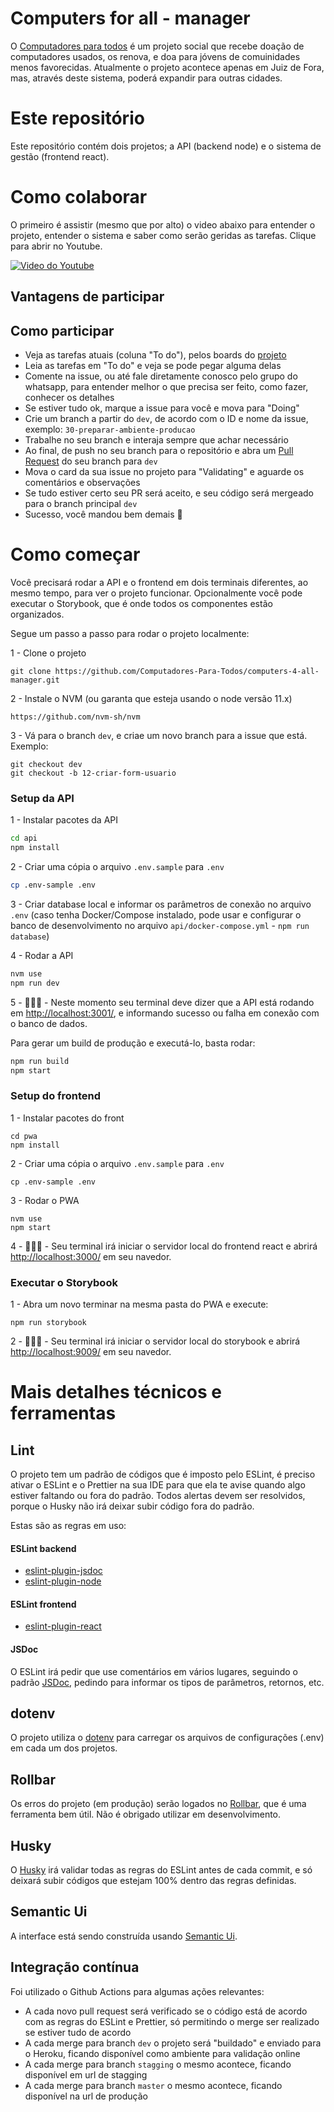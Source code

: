 # Computers for all - manager

O [Computadores para todos](https://www.computadoresparatodos.com.br/) é um projeto social que recebe doação de computadores usados, os renova, e doa para jóvens de comuinidades menos favorecidas. Atualmente o projeto acontece apenas em Juiz de Fora, mas, através deste sistema, poderá expandir para outras cidades.
 
# Este repositório

Este repositório contém dois projetos; a API (backend node) e o sistema de gestão (frontend react).

# Como colaborar

O primeiro é assistir (mesmo que por alto) o video abaixo para entender o projeto, entender o sistema e saber como serão geridas as tarefas. Clique para abrir no Youtube.

[![Video do Youtube](https://img.youtube.com/vi/xdzaJtn-r3M/0.jpg)](https://www.youtube.com/watch?v=xdzaJtn-r3M)

## Vantagens de participar

## Como participar

- Veja as tarefas atuais (coluna "To do"), pelos boards do [projeto](https://github.com/Computadores-Para-Todos/computers-4-all-manager/projects/)
- Leia as tarefas em "To do" e veja se pode pegar alguma delas
- Comente na issue, ou até fale diretamente conosco pelo grupo do whatsapp, para entender melhor o que precisa ser feito, como fazer, conhecer os detalhes
- Se estiver tudo ok, marque a issue para você e mova para "Doing"
- Crie um branch a partir do `dev`, de acordo com o ID e nome da issue, exemplo: `30-preparar-ambiente-producao`
- Trabalhe no seu branch e interaja sempre que achar necessário
- Ao final, de push no seu branch para o repositório e abra um [Pull Request](https://github.com/Computadores-Para-Todos/computers-4-all-manager/pulls) do seu branch para `dev`
- Mova o card da sua issue no projeto para "Validating" e aguarde os comentários e observações
- Se tudo estiver certo seu PR será aceito, e seu código será mergeado para o branch principal `dev` 
- Sucesso, você mandou bem demais 🎉

# Como começar

Você precisará rodar a API e o frontend em dois terminais diferentes, ao mesmo tempo, para ver o projeto funcionar. Opcionalmente você pode executar o Storybook, que é onde todos os componentes estão organizados.

Segue um passo a passo para rodar o projeto localmente:

1 - Clone o projeto
``` 
git clone https://github.com/Computadores-Para-Todos/computers-4-all-manager.git
```

2 - Instale o NVM (ou garanta que esteja usando o node versão 11.x)
``` 
https://github.com/nvm-sh/nvm
```

3 - Vá para o branch `dev`, e criae um novo branch para a issue que está. Exemplo:
```
git checkout dev
git checkout -b 12-criar-form-usuario
``` 

### Setup da API
1 - Instalar pacotes da API
```bash
cd api
npm install
```
2 - Criar uma cópia o arquivo `.env.sample` para `.env`
```bash
cp .env-sample .env 
```

3 - Criar database local e informar os parâmetros de conexão no arquivo `.env` (caso tenha Docker/Compose instalado, pode usar e configurar o banco de desenvolvimento no arquivo `api/docker-compose.yml` - `npm run database`)

4 - Rodar a API
```bash
nvm use
npm run dev
```

5 - 🎉🎉🎉 - Neste momento seu terminal deve dizer que a API está rodando em [http://localhost:3001/](http://localhost:3001), e informando sucesso ou falha em conexão com o banco de dados.

Para gerar um build de produção e executá-lo, basta rodar:
```bash
npm run build
npm start
```

### Setup do frontend
1 - Instalar pacotes do front
```
cd pwa
npm install
```
2 - Criar uma cópia o arquivo `.env.sample` para `.env`
```
cp .env-sample .env 
``` 
3 - Rodar o PWA
```
nvm use
npm start
```
4 - 🎉🎉🎉 - Seu terminal irá iniciar o servidor local do frontend react e abrirá [http://localhost:3000/](http://localhost:3000) em seu navedor.

### Executar o Storybook

1 - Abra um novo terminar na mesma pasta do PWA e execute:
```
npm run storybook
```

2 - 🎉🎉🎉 - Seu terminal irá iniciar o servidor local do storybook e abrirá [http://localhost:9009/](http://localhost:9009) em seu navedor. 

# Mais detalhes técnicos e ferramentas

## Lint

O projeto tem um padrão de códigos que é imposto pelo ESLint, é preciso ativar o ESLint e o Prettier na sua IDE para que ela te avise quando algo estiver faltando ou fora do padrão. Todos alertas devem ser resolvidos, porque o Husky não irá deixar subir código fora do padrão.

Estas são as regras em uso:

#### ESLint backend
- [eslint-plugin-jsdoc](https://github.com/gajus/eslint-plugin-jsdoc)
- [eslint-plugin-node](https://www.npmjs.com/package/eslint-plugin-node)

#### ESLint frontend
- [eslint-plugin-react](https://github.com/yannickcr/eslint-plugin-react)

#### JSDoc
O ESLint irá pedir que use comentários em vários lugares, seguindo o padrão [JSDoc](https://devhints.io/jsdoc), pedindo para informar os tipos de parâmetros, retornos, etc.

## dotenv

O projeto utiliza o [dotenv](https://www.npmjs.com/package/dotenv) para carregar os arquivos de configurações (.env) em cada um dos projetos.

## Rollbar

Os erros do projeto (em produção) serão logados no [Rollbar](https://rollbar.com/), que é uma ferramenta bem útil. Não é obrigado utilizar em desenvolvimento.

## Husky

O [Husky](https://github.com/typicode/husky) irá validar todas as regras do ESLint antes de cada commit, e só deixará subir códigos que estejam 100% dentro das regras definidas.

## Semantic Ui

A interface está sendo construída usando [Semantic Ui](https://react.semantic-ui.com/).

## Integração contínua

Foi utilizado o Github Actions para algumas ações relevantes:
- A cada novo pull request será verificado se o código está de acordo com as regras do ESLint e Prettier, só permitindo o merge ser realizado se estiver tudo de acordo
- A cada merge para branch `dev` o projeto será "buildado" e enviado para o Heroku, ficando disponível como ambiente para validação online 
- A cada merge para branch `stagging` o mesmo acontece, ficando disponível em url de stagging 
- A cada merge para branch `master` o mesmo acontece, ficando disponível na url de produção 

